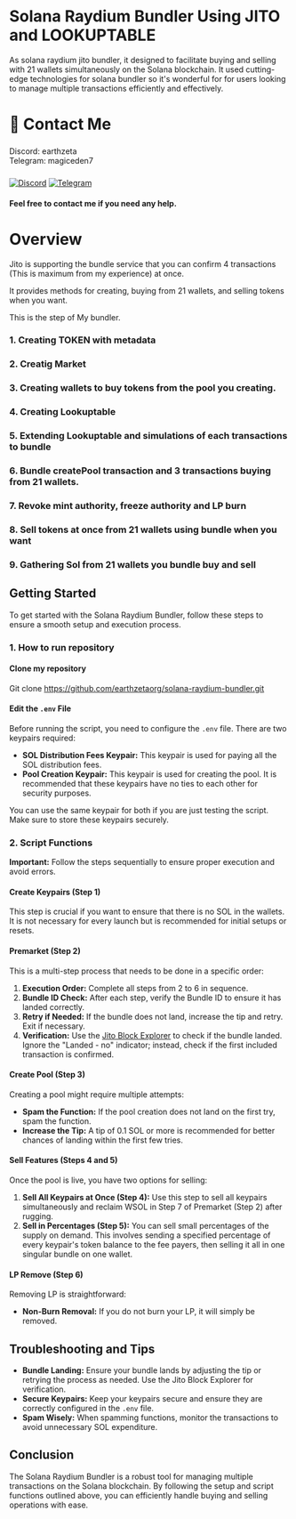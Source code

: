 # Solana Raydium Bundler Using JITO and LOOKUPTABLE

As solana raydium jito bundler, it designed to facilitate buying and selling with 21 wallets simultaneously on the Solana blockchain. It used cutting-edge technologies for solana bundler so it's wonderful for for users looking to manage multiple transactions efficiently and effectively.
# 👋 Contact Me

### 
Discord: earthzeta             
Telegram: magiceden7
###
<div style={{display : flex ; justify-content : space-evenly}}> 
    <a href="https://discordapp.com/users/339619501081362432" target="_blank"><img alt="Discord"
        src="https://img.shields.io/badge/Discord-7289DA?style=for-the-badge&logo=discord&logoColor=white"/></a>
    <a href="https://t.me/magiceden7" target="_blank"><img alt="Telegram"
        src="https://img.shields.io/badge/Telegram-26A5E4?style=for-the-badge&logo=telegram&logoColor=white"/></a>
</div>


#### Feel free to contact me if you need any help.

# Overview

Jito is supporting the bundle service that you can confirm 4 transactions (This is maximum from my experience) at once.

It provides methods for creating, buying from 21 wallets, and selling tokens when you want.

This is the step of My bundler.

### 1. Creating TOKEN with metadata

### 2. Creatig Market

### 3. Creating wallets to buy tokens from the pool you creating.

### 4. Creating Lookuptable

### 5. Extending Lookuptable and simulations of each transactions to bundle

### 6. Bundle createPool transaction and 3 transactions buying from 21 wallets.

### 7. Revoke mint authority, freeze authority and LP burn

### 8. Sell tokens at once from 21 wallets using bundle when you want

### 9. Gathering Sol from 21 wallets you bundle buy and sell

## Getting Started

To get started with the Solana Raydium Bundler, follow these steps to ensure a smooth setup and execution process.

### 1. How to run repository 

#### Clone my repository
Git clone https://github.com/earthzetaorg/solana-raydium-bundler.git

#### Edit the `.env` File
Before running the script, you need to configure the `.env` file. There are two keypairs required:

- **SOL Distribution Fees Keypair:** This keypair is used for paying all the SOL distribution fees.
- **Pool Creation Keypair:** This keypair is used for creating the pool. It is recommended that these keypairs have no ties to each other for security purposes.

You can use the same keypair for both if you are just testing the script. Make sure to store these keypairs securely.

### 2. Script Functions

**Important:** Follow the steps sequentially to ensure proper execution and avoid errors.

#### Create Keypairs (Step 1)
This step is crucial if you want to ensure that there is no SOL in the wallets. It is not necessary for every launch but is recommended for initial setups or resets.

#### Premarket (Step 2)
This is a multi-step process that needs to be done in a specific order:

1. **Execution Order:** Complete all steps from 2 to 6 in sequence.
2. **Bundle ID Check:** After each step, verify the Bundle ID to ensure it has landed correctly.
3. **Retry if Needed:** If the bundle does not land, increase the tip and retry. Exit if necessary.
4. **Verification:** Use the [Jito Block Explorer](https://explorer.jito.wtf/) to check if the bundle landed. Ignore the "Landed - no" indicator; instead, check if the first included transaction is confirmed.

#### Create Pool (Step 3)
Creating a pool might require multiple attempts:

- **Spam the Function:** If the pool creation does not land on the first try, spam the function.
- **Increase the Tip:** A tip of 0.1 SOL or more is recommended for better chances of landing within the first few tries.

#### Sell Features (Steps 4 and 5)
Once the pool is live, you have two options for selling:

1. **Sell All Keypairs at Once (Step 4):** Use this step to sell all keypairs simultaneously and reclaim WSOL in Step 7 of Premarket (Step 2) after rugging.
2. **Sell in Percentages (Step 5):** You can sell small percentages of the supply on demand. This involves sending a specified percentage of every keypair's token balance to the fee payers, then selling it all in one singular bundle on one wallet.

#### LP Remove (Step 6)
Removing LP is straightforward:

- **Non-Burn Removal:** If you do not burn your LP, it will simply be removed.

## Troubleshooting and Tips

- **Bundle Landing:** Ensure your bundle lands by adjusting the tip or retrying the process as needed. Use the Jito Block Explorer for verification.
- **Secure Keypairs:** Keep your keypairs secure and ensure they are correctly configured in the `.env` file.
- **Spam Wisely:** When spamming functions, monitor the transactions to avoid unnecessary SOL expenditure.

## Conclusion

The Solana Raydium Bundler is a robust tool for managing multiple transactions on the Solana blockchain. By following the setup and script functions outlined above, you can efficiently handle buying and selling operations with ease. 

